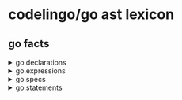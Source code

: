 # codelingo/go ast lexicon



##  go facts
<details><summary>go.declarations</summary><p>

#### Example of finding every declarations and having a review flow comment on it:

```yaml
tenets:
  - name: find_all_declarations
    doc:  Example query to find all instances of declarations
    flows:
      codelingo/review
	       comment: This is a declarations.
	   query: |
	     import codelingo/ast/go

	     @ review.comment
	     go.declarations
```
</p></details>

<details><summary>go.expressions</summary><p>

#### Example of finding every expressions and having a review flow comment on it:

```yaml
tenets:
  - name: find_all_expressions
    doc:  Example query to find all instances of expressions
    flows:
      codelingo/review
	       comment: This is a expressions.
	   query: |
	     import codelingo/ast/go

	     @ review.comment
	     go.expressions
```
</p></details>

<details><summary>go.specs</summary><p>

#### Example of finding every specs and having a review flow comment on it:

```yaml
tenets:
  - name: find_all_specs
    doc:  Example query to find all instances of specs
    flows:
      codelingo/review
	       comment: This is a specs.
	   query: |
	     import codelingo/ast/go

	     @ review.comment
	     go.specs
```
</p></details>

<details><summary>go.statements</summary><p>

#### Example of finding every statements and having a review flow comment on it:

```yaml
tenets:
  - name: find_all_statements
    doc:  Example query to find all instances of statements
    flows:
      codelingo/review
	       comment: This is a statements.
	   query: |
	     import codelingo/ast/go

	     @ review.comment
	     go.statements
```
</p></details>


